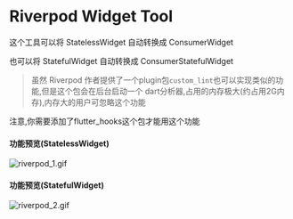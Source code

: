 # Riverpod Widget Tool


这个工具可以将 StatelessWidget 自动转换成 ConsumerWidget

也可以将 StatefulWidget 自动转换成 ConsumerStatefulWidget

> 虽然 Riverpod 作者提供了一个plugin包`custom_lint`也可以实现类似的功能,但是这个包会在后台启动一个 dart分析器,占用的内存极大(约占用2G内存),内存大的用户可忽略这个功能


<warning>
    <p>注意,你需要添加了flutter_hooks这个包才能用这个功能</p>
</warning>


####  功能预览(StatelessWidget)

![riverpod_1.gif](/gif/riverpod_1.gif)


####  功能预览(StatefulWidget)

![riverpod_2.gif](/gif/riverpod_2.gif)
